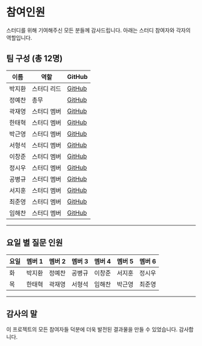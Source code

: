 # 참여인원

스터디를 위해 기여해주신 모든 분들께 감사드립니다. 아래는 스터디 참여자와 각자의 역할입니다.

## 팀 구성 (총 12명)

| 이름   | 역할        | GitHub                                    |
| ------ | ----------- | ----------------------------------------- |
| 박지환 | 스터디 리드 | [GitHub](https://github.com/aptheparker)  |
| 정예찬 | 총무        | [GitHub](https://github.com/glowisn)      |
| 곽재영 | 스터디 멤버 | [GitHub](https://github.com/julyydev)     |
| 한태혁 | 스터디 멤버 | [GitHub](https://github.com/hantaihe)     |
| 박근영 | 스터디 멤버 | [GitHub](https://github.com/username)     |
| 서형석 | 스터디 멤버 | [GitHub](https://github.com/hyeongseok21) |
| 이창준 | 스터디 멤버 | [GitHub](https://github.com/username)     |
| 정시우 | 스터디 멤버 | [GitHub](https://github.com/username)     |
| 공병규 | 스터디 멤버 | [GitHub](https://github.com/johnpooh121)  |
| 서지훈 | 스터디 멤버 | [GitHub](https://github.com/username)     |
| 최준영 | 스터디 멤버 | [GitHub](https://github.com/username)     |
| 임해찬 | 스터디 멤버 | [GitHub](https://github.com/username)     |

---

## 요일 별 질문 인원

| 요일 | 멤버 1 | 멤버 2 | 멤버 3 | 멤버 4 | 멤버 5 | 멤버 6 |
| ---- | ------ | ------ | ------ | ------ | ------ | ------ |
| 화   | 박지환 | 정예찬 | 공병규 | 이창준 | 서지훈 | 정시우 |
| 목   | 한태혁 | 곽재영 | 서형석 | 임해찬 | 박근영 | 최준영 |

---

## 감사의 말

이 프로젝트의 모든 참여자들 덕분에 더욱 발전된 결과물을 만들 수 있었습니다. 감사합니다.
